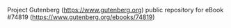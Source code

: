 Project Gutenberg (https://www.gutenberg.org) public repository for
eBook #74819 (https://www.gutenberg.org/ebooks/74819)
